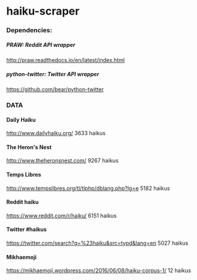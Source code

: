 # haiku-scraper

### Dependencies:

##### PRAW: Reddit API wrapper
http://praw.readthedocs.io/en/latest/index.html

##### python-twitter: Twitter API wrapper
https://github.com/bear/python-twitter

### DATA

#### Daily Haiku
http://www.dailyhaiku.org/
3633 haikus

#### The Heron's Nest
http://www.theheronsnest.com/
9267 haikus

#### Temps Libres
http://www.tempslibres.org/tl/tlphp/dblang.php?lg=e
5182 haikus

#### Reddit haiku
https://www.reddit.com/r/haiku/
6151 haikus

#### Twitter \#haikus
https://twitter.com/search?q=%23haiku&src=typd&lang=en
5027 haikus

#### Mikhaemoji
https://mikhaemoji.wordpress.com/2016/06/08/haiku-corpus-1/
12 haikus

